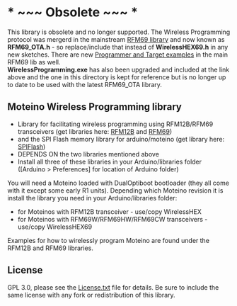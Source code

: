 # * ~~~ Obsolete ~~~ *
This library is obsolete and no longer supported. The Wireless Programming protocol was mergerd in the mainstream [RFM69 library](https://github.com/LowPowerLab/RFM69) and now known as **RFM69_OTA.h** - so replace/include that instead of **WirelessHEX69.h** in any new sketches. There are new [Programmer and Target examples](https://github.com/LowPowerLab/RFM69/tree/master/Examples/WirelessProgramming_OTA) in the main RFM69 lib as well.
<br>**WirelessProgramming.exe** has also been upgraded and included at the link above and the one in this directory is kept for reference but is no longer up to date to be used with the latest RFM69_OTA library.

## Moteino Wireless Programming library
 * Library for facilitating wireless programming using RFM12B/RFM69 transceivers (get libraries here: [RFM12B](https://github.com/LowPowerLab/RFM12B) and [RFM69](https://github.com/LowPowerLab/RFM69))
 * and the SPI Flash memory library for arduino/moteino (get library here: [SPIFlash](http://github.com/LowPowerLab/SPIFlash))
 * DEPENDS ON the two libraries mentioned above
 * Install all three of these libraries in your Arduino/libraries folder ([Arduino > Preferences] for location of Arduino folder)
 
 You will need a Moteino loaded with DualOptiboot bootloader (they all come with it except some early R1 units).
 Depending which Moteino revision it is install the library you need in your Arduino/libraries folder:
 - for Moteinos with RFM12B transceiver - use/copy WirelessHEX
 - for Moteinos with RFM69W/RFM69HW/RFM69CW transceivers - use/copy WirelessHEX69
 
 Examples for how to wirelessly program Moteino are found under the RFM12B and RFM69 libraries.

## License
GPL 3.0, please see the [License.txt](https://github.com/LowPowerLab/WirelessProgramming/blob/master/License.txt) file for details. Be sure to include the same license with any fork or redistribution of this library.

